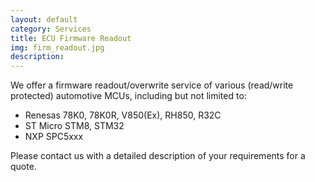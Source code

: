 ```yaml
---
layout: default
category: Services
title: ECU Firmware Readout
img: firm_readout.jpg
description: 
---
```

We offer a firmware readout/overwrite service of various (read/write protected) automotive MCUs, including but not limited to:
<ul>
	<li> Renesas 78K0, 78K0R, V850(Ex), RH850, R32C</li>
	<li> ST Micro STM8, STM32 </li>
	<li> NXP SPC5xxx </li>
</ul>

Please contact us with a detailed description of your requirements for a quote. 
